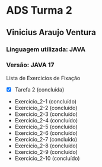 # ADS Turma 2
## Vinicius Araujo Ventura
### Linguagem utilizada: **JAVA**
### Versão: **JAVA 17**

Lista de Exercicios de Fixação

- [x] Tarefa 2 (concluída)

- Exercicio_2-1 (concluído)
- Exercicio_2-2 (concluído)
- Exercicio_2-3 (concluído)
- Exercicio_2-4 (concluído)
- Exercicio_2-5 (concluído)
- Exercicio_2-6 (concluído)
- Exercicio_2-7 (concluído) 
- Exercicio_2-8 (concluído)
- Exercicio_2-9 (concluído)
- Exercicio_2-10 (concluído)
